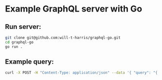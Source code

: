 # Example GraphQL server with Go

## Run server:

```bash
git clone git@github.com:will-t-harris/graphql-go.git
cd graphql-go
go run .
```

## Example query:

```bash
curl -X POST -H "Content-Type: application/json" --data '{ "query": "{ beastList {id name } }" }' http://localhost:8080/graphql
```
